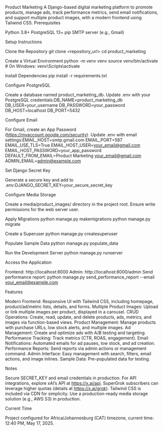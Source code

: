 Product Marketing
A Django-based digital marketing platform to promote products, manage ads, track performance metrics, send email notifications, and support multiple product images, with a modern frontend using Tailwind CSS.
Prerequisites

Python 3.8+
PostgreSQL 13+
pip
SMTP server (e.g., Gmail)

Setup Instructions

Clone the Repository
git clone <repository_url>
cd product_marketing


Create a Virtual Environment
python -m venv venv
source venv/bin/activate  # On Windows: venv\Scripts\activate


Install Dependencies
pip install -r requirements.txt


Configure PostgreSQL

Create a database named product_marketing_db.
Update .env with your PostgreSQL credentials:DB_NAME=product_marketing_db
DB_USER=your_username
DB_PASSWORD=your_password
DB_HOST=localhost
DB_PORT=5432




Configure Email

For Gmail, create an App Password (https://myaccount.google.com/security).
Update .env with email settings:EMAIL_HOST=smtp.gmail.com
EMAIL_PORT=587
EMAIL_USE_TLS=True
EMAIL_HOST_USER=your_email@gmail.com
EMAIL_HOST_PASSWORD=your_app_password
DEFAULT_FROM_EMAIL=Product Marketing <your_email@gmail.com>
ADMIN_EMAIL=admin@example.com




Set Django Secret Key

Generate a secure key and add to .env:DJANGO_SECRET_KEY=your_secure_secret_key




Configure Media Storage

Create a media/product_images/ directory in the project root.
Ensure write permissions for the web server user.


Apply Migrations
python manage.py makemigrations
python manage.py migrate


Create a Superuser
python manage.py createsuperuser


Populate Sample Data
python manage.py populate_data


Run the Development Server
python manage.py runserver


Access the Application

Frontend: http://localhost:8000
Admin: http://localhost:8000/admin
Send performance report: python manage.py send_performance_report --email your_email@example.com



Features

Modern Frontend: Responsive UI with Tailwind CSS, including homepage, product/ad/metric lists, details, and forms.
Multiple Product Images: Upload or link multiple images per product, displayed in a carousel.
CRUD Operations: Create, read, update, and delete products, ads, metrics, and images via function-based views.
Product Management: Manage products with purchase URLs, low stock alerts, and multiple images.
Ad Management: Create and optimize ads with A/B testing and targeting.
Performance Tracking: Track metrics (CTR, ROAS, engagement).
Email Notifications: Automated emails for ad pauses, low stock, and ad creation.
Performance Reports: Send reports via admin actions or management command.
Admin Interface: Easy management with search, filters, email actions, and image inlines.
Sample Data: Pre-populated data for testing.

Notes

Secure SECRET_KEY and email credentials in production.
For API integrations, explore xAI’s API at https://x.ai/api.
SuperGrok subscribers can leverage higher quotas (details at https://x.ai/grok).
Tailwind CSS is included via CDN for simplicity.
Use a production-ready media storage solution (e.g., AWS S3) in production.

Current Time

Project configured for Africa/Johannesburg (CAT) timezone, current time: 12:40 PM, May 17, 2025.

